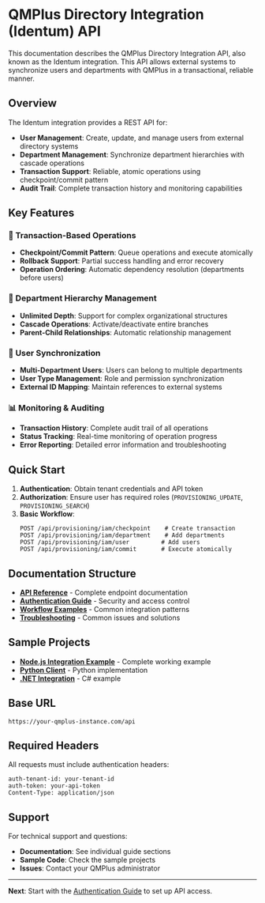 # QMPlus Directory Integration (Identum) API

This documentation describes the QMPlus Directory Integration API, also known as the Identum integration. This API allows external systems to synchronize users and departments with QMPlus in a transactional, reliable manner.

## Overview

The Identum integration provides a REST API for:
- **User Management**: Create, update, and manage users from external directory systems
- **Department Management**: Synchronize department hierarchies with cascade operations
- **Transaction Support**: Reliable, atomic operations using checkpoint/commit pattern
- **Audit Trail**: Complete transaction history and monitoring capabilities

## Key Features

### 🔄 Transaction-Based Operations
- **Checkpoint/Commit Pattern**: Queue operations and execute atomically
- **Rollback Support**: Partial success handling and error recovery
- **Operation Ordering**: Automatic dependency resolution (departments before users)

### 🏢 Department Hierarchy Management
- **Unlimited Depth**: Support for complex organizational structures
- **Cascade Operations**: Activate/deactivate entire branches
- **Parent-Child Relationships**: Automatic relationship management

### 👥 User Synchronization
- **Multi-Department Users**: Users can belong to multiple departments
- **User Type Management**: Role and permission synchronization
- **External ID Mapping**: Maintain references to external systems

### 📊 Monitoring & Auditing
- **Transaction History**: Complete audit trail of all operations
- **Status Tracking**: Real-time monitoring of operation progress
- **Error Reporting**: Detailed error information and troubleshooting

## Quick Start

1. **Authentication**: Obtain tenant credentials and API token
2. **Authorization**: Ensure user has required roles (`PROVISIONING_UPDATE`, `PROVISIONING_SEARCH`)
3. **Basic Workflow**:
   ```
   POST /api/provisioning/iam/checkpoint    # Create transaction
   POST /api/provisioning/iam/department    # Add departments
   POST /api/provisioning/iam/user         # Add users
   POST /api/provisioning/iam/commit       # Execute atomically
   ```

## Documentation Structure

- **[API Reference](./api-reference.md)** - Complete endpoint documentation
- **[Authentication Guide](./authentication.md)** - Security and access control
- **[Workflow Examples](./examples.md)** - Common integration patterns
- **[Troubleshooting](./troubleshooting.md)** - Common issues and solutions

## Sample Projects

- **[Node.js Integration Example](./sample-nodejs/)** - Complete working example
- **[Python Client](./sample-python/)** - Python implementation
- **[.NET Integration](./sample-dotnet/)** - C# example

## Base URL

```
https://your-qmplus-instance.com/api
```

## Required Headers

All requests must include authentication headers:

```http
auth-tenant-id: your-tenant-id
auth-token: your-api-token
Content-Type: application/json
```

## Support

For technical support and questions:
- **Documentation**: See individual guide sections
- **Sample Code**: Check the sample projects
- **Issues**: Contact your QMPlus administrator

---

**Next**: Start with the [Authentication Guide](./authentication.md) to set up API access.